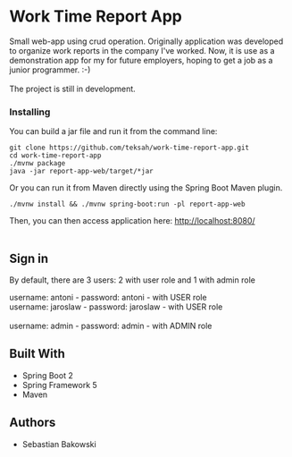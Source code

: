 # Work Time Report App

Small web-app using crud operation. Originally application was developed to organize work reports in the company I've worked.
Now, it is use as a demonstration app for my for future employers, hoping to get a job as a junior programmer. :-)
<br>
<br>
The project is still in development.


### Installing
You can build a jar file and run it from the command line:
```
git clone https://github.com/teksah/work-time-report-app.git
cd work-time-report-app
./mvnw package
java -jar report-app-web/target/*jar
```
Or you can run it from Maven directly using the Spring Boot Maven plugin.

```
./mvnw install && ./mvnw spring-boot:run -pl report-app-web
```


Then, you can then access application here: [http://localhost:8080/](http://localhost:8080/)<br><br>

## Sign in
By default, there are 3 users: 2 with user role and 1 with admin role

username: antoni - password: antoni - with USER role <br> 
username: jaroslaw - password: jaroslaw - with USER role
<br><br>
username: admin - password: admin - with ADMIN role




## Built With

* Spring Boot 2
* Spring Framework 5
* Maven

## Authors

* Sebastian Bakowski
